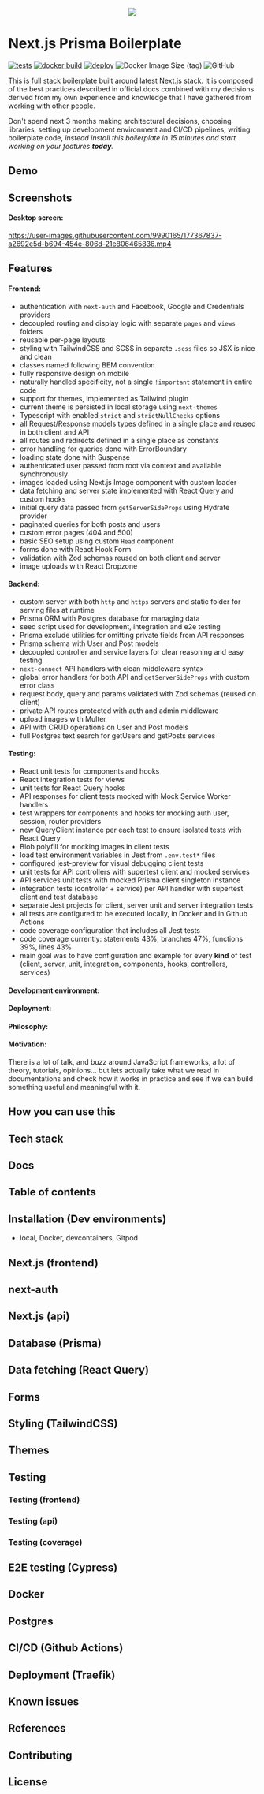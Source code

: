 <p align="center"><img src="docs/readme-assets/banner-1280x640-200kb.png"></p>

# Next.js Prisma Boilerplate

<!-- logo, badges, gif, description, mobile screenshots -->

[![tests](https://github.com/nemanjam/nextjs-prisma-boilerplate/actions/workflows/tests.yml/badge.svg)](https://github.com/nemanjam/nextjs-prisma-boilerplate/actions/workflows/tests.yml)
[![docker build](https://github.com/nemanjam/nextjs-prisma-boilerplate/actions/workflows/build-docker-image.yml/badge.svg)](https://github.com/nemanjam/nextjs-prisma-boilerplate/actions/workflows/build-docker-image.yml)
[![deploy](https://github.com/nemanjam/nextjs-prisma-boilerplate/actions/workflows/deploy.yml/badge.svg)](https://github.com/nemanjam/nextjs-prisma-boilerplate/actions/workflows/deploy.yml)
![Docker Image Size (tag)](https://img.shields.io/docker/image-size/nemanjamitic/nextjs-prisma-boilerplate/latest?logo=docker)
![GitHub](https://img.shields.io/github/license/nemanjam/nextjs-prisma-boilerplate)

This is full stack boilerplate built around latest Next.js stack. It is composed of the best practices described in official docs combined with my decisions derived from my own experience and knowledge that I have gathered from working with other people.

Don't spend next 3 months making architectural decisions, choosing libraries, setting up development environment and CI/CD pipelines, writing boilerplate code, _instead install this boilerplate in 15 minutes and start working on your features **today**._

## Demo

 <!-- live, Gitpod playground -->

## Screenshots

#### Desktop screen:

https://user-images.githubusercontent.com/9990165/177367837-a2692e5d-b694-454e-806d-21e806465836.mp4

## Features

#### Frontend:

- authentication with `next-auth` and Facebook, Google and Credentials providers
- decoupled routing and display logic with separate `pages` and `views` folders
- reusable per-page layouts
- styling with TailwindCSS and SCSS in separate `.scss` files so JSX is nice and clean
- classes named following BEM convention
- fully responsive design on mobile
- naturally handled specificity, not a single `!important` statement in entire code
- support for themes, implemented as Tailwind plugin
- current theme is persisted in local storage using `next-themes`
- Typescript with enabled `strict` and `strictNullChecks` options
- all Request/Response models types defined in a single place and reused in both client and API
- all routes and redirects defined in a single place as constants
- error handling for queries done with ErrorBoundary
- loading state done with Suspense
- authenticated user passed from root via context and available synchronously
- images loaded using Next.js Image component with custom loader
- data fetching and server state implemented with React Query and custom hooks
- initial query data passed from `getServerSideProps` using Hydrate provider
- paginated queries for both posts and users
- custom error pages (404 and 500)
- basic SEO setup using custom `Head` component
- forms done with React Hook Form
- validation with Zod schemas reused on both client and server
- image uploads with React Dropzone

#### Backend:

- custom server with both `http` and `https` servers and static folder for serving files at runtime
- Prisma ORM with Postgres database for managing data
- seed script used for development, integration and e2e testing
- Prisma exclude utilities for omitting private fields from API responses
- Prisma schema with User and Post models
- decoupled controller and service layers for clear reasoning and easy testing
- `next-connect` API handlers with clean middleware syntax
- global error handlers for both API and `getServerSideProps` with custom error class
- request body, query and params validated with Zod schemas (reused on client)
- private API routes protected with auth and admin middleware
- upload images with Multer
- API with CRUD operations on User and Post models
- full Postgres text search for getUsers and getPosts services

<!-- lighthouse score screenshot -->

#### Testing:

- React unit tests for components and hooks
- React integration tests for views
- unit tests for React Query hooks
- API responses for client tests mocked with Mock Service Worker handlers
- test wrappers for components and hooks for mocking auth user, session, router providers
- new QueryClient instance per each test to ensure isolated tests with React Query
- Blob polyfill for mocking images in client tests
- load test environment variables in Jest from `.env.test*` files
- configured jest-preview for visual debugging client tests
- unit tests for API controllers with supertest client and mocked services
- API services unit tests with mocked Prisma client singleton instance
- integration tests (controller + service) per API handler with supertest client and test database
- separate Jest projects for client, server unit and server integration tests
- all tests are configured to be executed locally, in Docker and in Github Actions
- code coverage configuration that includes all Jest tests
- code coverage currently: statements 43%, branches 47%, functions 39%, lines 43%
- main goal was to have configuration and example for every **kind** of test (client, server, unit, integration, components, hooks, controllers, services)

<!-- e2e -->

#### Development environment:

#### Deployment:

#### Philosophy:

#### Motivation:

There is a lot of talk, and buzz around JavaScript frameworks, a lot of theory, tutorials, opinions... but lets actually take what we read in documentations and check how it works in practice and see if we can build something useful and meaningful with it.

## How you can use this

## Tech stack

## Docs

## Table of contents

## Installation (Dev environments)

- local, Docker, devcontainers, Gitpod

## Next.js (frontend)

## next-auth

## Next.js (api)

## Database (Prisma)

## Data fetching (React Query)

## Forms

## Styling (TailwindCSS)

## Themes

## Testing

### Testing (frontend)

### Testing (api)

### Testing (coverage)

## E2E testing (Cypress)

## Docker

## Postgres

## CI/CD (Github Actions)

## Deployment (Traefik)

## Known issues

## References

## Contributing

## License
